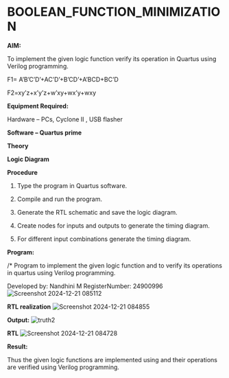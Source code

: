 # BOOLEAN_FUNCTION_MINIMIZATION

**AIM:**

To implement the given logic function verify its operation in Quartus using Verilog programming.

F1= A’B’C’D’+AC’D’+B’CD’+A’BCD+BC’D 

F2=xy’z+x’y’z+w’xy+wx’y+wxy

**Equipment Required:**

Hardware – PCs, Cyclone II , USB flasher

**Software – Quartus prime**

**Theory**

**Logic Diagram**

**Procedure**

1.	Type the program in Quartus software.

2.	Compile and run the program.

3.	Generate the RTL schematic and save the logic diagram.

4.	Create nodes for inputs and outputs to generate the timing diagram.

5.	For different input combinations generate the timing diagram.


**Program:**


/* Program to implement the given logic function and to verify its operations in quartus using Verilog programming. 

Developed by: Nandhini M RegisterNumber: 24900996
![Screenshot 2024-12-21 085112](https://github.com/user-attachments/assets/a3342d35-e760-439e-8c94-9684f8c2e94c)


**RTL realization**
![Screenshot 2024-12-21 084855](https://github.com/user-attachments/assets/bfdb255e-79a0-4c0a-9a4e-8942d8a07798)

**Output:**
![truth2](https://github.com/user-attachments/assets/bd07a506-984e-4606-be1d-d98e1e057cde)

**RTL**
![Screenshot 2024-12-21 084728](https://github.com/user-attachments/assets/eb0cce92-404e-4e44-a18b-ee2746690e97)

**Result:**

Thus the given logic functions are implemented using and their operations are verified using Verilog programming.

